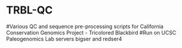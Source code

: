 # TRBL-QC
#Various QC and sequence pre-processing scripts for California Conservation Genomics Project - Tricolored Blackbird
#Run on UCSC Paleogenomics Lab servers bigser and redser4

